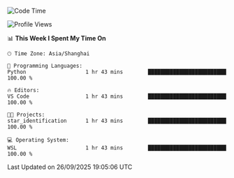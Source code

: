<!--START_SECTION:waka-->
![Code Time](http://img.shields.io/badge/Code%20Time-3%2C127%20hrs%2039%20mins-blue)

![Profile Views](http://img.shields.io/badge/Profile%20Views-0-blue)

📊 **This Week I Spent My Time On** 

```text
🕑︎ Time Zone: Asia/Shanghai

💬 Programming Languages: 
Python                   1 hr 43 mins        █████████████████████████   100.00 % 

🔥 Editors: 
VS Code                  1 hr 43 mins        █████████████████████████   100.00 % 

🐱‍💻 Projects: 
star_identification      1 hr 43 mins        █████████████████████████   100.00 % 

💻 Operating System: 
WSL                      1 hr 43 mins        █████████████████████████   100.00 % 
```


 Last Updated on 26/09/2025 19:05:06 UTC
<!--END_SECTION:waka-->